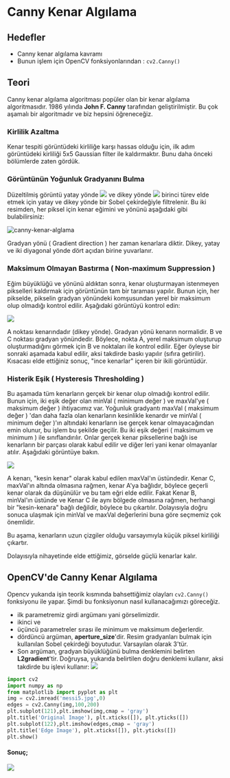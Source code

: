 # Canny Kenar Algılama

## Hedefler

* Canny kenar algılama kavramı
* Bunun işlem için OpenCV fonksiyonlarından : `cv2.Canny()`

## Teori

Canny kenar algılama algoritması popüler olan bir kenar algılama algoritmasıdır. 1986 yılında **John F. Canny** tarafından geliştirilmiştir. Bu çok aşamalı bir algoritmadır ve biz hepsini öğreneceğiz.

### Kirlilik Azaltma

Kenar tespiti görüntüdeki kirliliğe karşı hassas olduğu için, ilk adım görüntüdeki kirliliği 5x5 Gaussian filter ile kaldırmaktır. Bunu daha önceki bölümlerde zaten gördük.

### Görüntünün Yoğunluk Gradyanını Bulma

Düzeltilmiş görüntü yatay yönde ![](https://opencv-python-tutroals.readthedocs.io/en/latest/_images/math/435f8877ff8b95bab1e4f3bd435524ffee5c14e6.png) ve dikey yönde ![](https://opencv-python-tutroals.readthedocs.io/en/latest/_images/math/8bc80afcfda0a10c756110ee5b0dfdfa5c137392.png) birinci türev elde etmek için yatay ve dikey yönde bir Sobel çekirdeğiyle filtrelenir. Bu iki resimden, her piksel için kenar eğimini ve yönünü aşağıdaki gibi bulabilirsiniz:

![canny-kenar-alglama](https://opencv-python-tutroals.readthedocs.io/en/latest/_images/math/fc9752466c9c38d07985d62e86946489e23c61e2.png?style=center)

Gradyan yönü \( Gradient direction \) her zaman kenarlara diktir. Dikey, yatay ve iki diyagonal yönde dört açıdan birine yuvarlanır.

### Maksimum Olmayan Bastırma \( Non-maximum Suppression \)

Eğim büyüklüğü ve yönünü aldıktan sonra, kenar oluşturmayan istenmeyen pikselleri kaldırmak için görüntünün tam bir taraması yapılır. Bunun için, her pikselde, pikselin gradyan yönündeki komşusundan yerel bir maksimum olup olmadığı kontrol edilir. Aşağıdaki görüntüyü kontrol edin:

![](https://opencv-python-tutroals.readthedocs.io/en/latest/_images/nms.jpg?style=center)

A noktası kenarındadır \(dikey yönde\). Gradyan yönü kenarın normalidir. B ve C noktası gradyan yönündedir. Böylece, nokta A, yerel maksimum oluşturup oluşturmadığını görmek için B ve noktaları ile kontrol edilir. Eğer öyleyse bir sonraki aşamada kabul edilir, aksi takdirde baskı yapılır \(sıfıra getirilir\). Kısacası elde ettiğiniz sonuç, "ince kenarlar" içeren bir ikili görüntüdür.

### Histerik Eşik \( Hysteresis Thresholding \)

Bu aşamada tüm kenarların gerçek bir kenar olup olmadığı kontrol edilir. Bunun için, iki eşik değer olan minVal \( minimum değer \) ve maxVal'ye \( maksimum değer \) ihtiyacımız var. Yoğunluk gradyantı maxVal \( maksimum değer \) 'dan daha fazla olan kenarların kesinlikle kenardır ve minVal \( minimum değer \)'ın altındaki kenarların ise gerçek kenar olmayacağından emin olunur, bu işlem bu şekilde geçilir. Bu iki eşik değeri \( maksimum ve minimum \) ile sınıflandırılır. Onlar gerçek kenar piksellerine bağlı ise kenarların bir parçası olarak kabul edilir ve diğer leri yani kenar olmayanlar atılır. Aşağıdaki görüntüye bakın.

![](https://opencv-python-tutroals.readthedocs.io/en/latest/_images/hysteresis.jpg?style=center)

A kenarı, "kesin kenar" olarak kabul edilen maxVal'ın üstündedir. Kenar C, maxVal'ın altında olmasına rağmen, kenar A'ya bağlıdır, böylece geçerli kenar olarak da düşünülür ve bu tam eğri elde edilir. Fakat Kenar B, minVal'ın üstünde ve Kenar C ile aynı bölgede olmasına rağmen, herhangi bir "kesin-kenara" bağlı değildir, böylece bu çıkartılır. Dolayısıyla doğru sonuca ulaşmak için minVal ve maxVal değerlerini buna göre seçmemiz çok önemlidir.

Bu aşama, kenarların uzun çizgiler olduğu varsayımıyla küçük piksel kirliliği çıkartır.

Dolayısıyla nihayetinde elde ettiğimiz, görselde güçlü kenarlar kalır.

## OpenCV'de Canny Kenar Algılama

Opencv yukarıda işin teorik kısmında bahsettiğimiz olayları `cv2.Canny()` fonksiyonu ile yapar. Şimdi bu fonksiyonun nasıl kullanacağımızı göreceğiz.

* ilk parametremiz girdi argümanı yani görselimizdir.
* ikinci ve
* üçüncü parametreler sırası ile minimum ve maksimum değerlerdir.
* dördüncü argüman, **aperture\_size**'dir. Resim gradyanları bulmak için kullanılan Sobel çekirdeği boyutudur. Varsayılan olarak 3'tür.
* Son argüman, gradyan büyüklüğünü bulma denklemini belirten **L2gradient**'tir. Doğruysa, yukarıda belirtilen doğru denklemi kullanır, aksi takdirde bu işlevi kullanır: ![](https://opencv-python-tutroals.readthedocs.io/en/latest/_images/math/559f1d19fb3ffb98feccf9e5931edc0f73e1f26e.png?style=center)

```python
import cv2
import numpy as np
from matplotlib import pyplot as plt
img = cv2.imread('messi5.jpg',0)
edges = cv2.Canny(img,100,200)
plt.subplot(121),plt.imshow(img,cmap = 'gray')
plt.title('Original Image'), plt.xticks([]), plt.yticks([])
plt.subplot(122),plt.imshow(edges,cmap = 'gray')
plt.title('Edge Image'), plt.xticks([]), plt.yticks([])
plt.show()
```

#### Sonuç;

![](https://opencv-python-tutroals.readthedocs.io/en/latest/_images/canny1.jpg?style=center)

